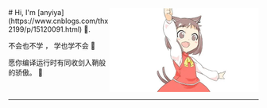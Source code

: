 <!--你好~ 欢迎来到我的 github-->

<img align="right" width="300" height="169" src="https://github.com/thx2199/thx2199/blob/main/maid.gif?raw=true">
# Hi, I'm [anyiya](https://www.cnblogs.com/thx2199/p/15120091.html) 👋.

不会也不学 ， 学也学不会 :hatching_chick:

愿你编译运行时有同收剑入鞘般的骄傲。 :running:

<!--## About me 

❤️ 开源| 🖤 copy | 📺 Algorithm

- 🌐  Squat at home
- 💻  Algorithm
- 🍓  copy code
  -->

&nbsp;



---
